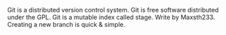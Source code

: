 Git is a distributed version control system.
Git is free software distributed under the GPL.
Git is a mutable index called stage.
Write by Maxsth233.
Creating a new branch is quick & simple.
